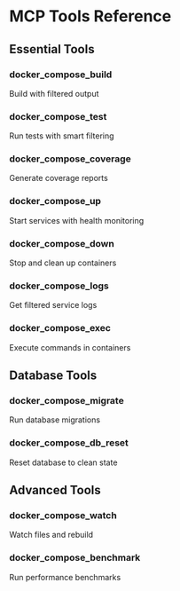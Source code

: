 # MCP Tools Reference

## Essential Tools

### docker_compose_build
Build with filtered output

### docker_compose_test
Run tests with smart filtering

### docker_compose_coverage
Generate coverage reports

### docker_compose_up
Start services with health monitoring

### docker_compose_down
Stop and clean up containers

### docker_compose_logs
Get filtered service logs

### docker_compose_exec
Execute commands in containers

## Database Tools

### docker_compose_migrate
Run database migrations

### docker_compose_db_reset
Reset database to clean state

## Advanced Tools

### docker_compose_watch
Watch files and rebuild

### docker_compose_benchmark
Run performance benchmarks